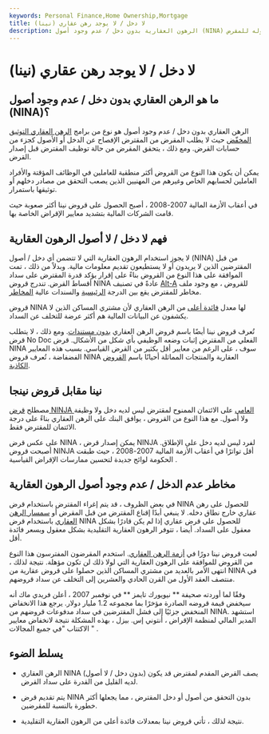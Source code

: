 ```yaml
---
keywords: Personal Finance,Home Ownership,Mortgage
title: لا دخل / لا يوجد رهن عقاري (نينا)
description: الرهون العقارية بدون دخل / عدم وجود أصول (NINA) هي نوع من القروض حيث لا يتعين على المقترض إثبات دخله أو صافي أصوله للمقرض.
---
```


# لا دخل / لا يوجد رهن عقاري (نينا)
## ما هو الرهن العقاري بدون دخل / عدم وجود أصول (NINA)؟

الرهن العقاري بدون دخل / عدم وجود أصول هو نوع من برامج [الرهن العقاري التوثيق المخفّض](/mortgage) حيث لا يطلب المقرض من المقترض الإفصاح عن الدخل أو الأصول كجزء من حسابات القرض. ومع ذلك ، يتحقق المقرض من حالة توظيف المقترض قبل إصدار القرض.

يمكن أن يكون هذا النوع من القروض أكثر منطقية للعاملين في الوظائف المؤقتة والأفراد العاملين لحسابهم الخاص وغيرهم من المهنيين الذين يصعب التحقق من مصادر دخلهم أو توثيقها باستمرار.

في أعقاب الأزمة المالية 2007-2008 ، أصبح الحصول على قروض نينا أكثر صعوبة حيث قامت الشركات المالية بتشديد معايير الإقراض الخاصة بها.

## فهم لا دخل / لا أصول الرهون العقارية

لا يجوز استخدام الرهون العقارية التي لا تتضمن أي دخل / أصول (NINA) من قبل المقترضين الذين لا يريدون أو لا يستطيعون تقديم معلومات مالية. وبدلاً من ذلك ، تمت الموافقة على هذا النوع من القروض بناءً على إقرار يؤكد قدرة المقترض على سداد أقساط القرض. تندرج قروض NINA عادةً في تصنيف [Alt-A](/alt-a) للقروض ، مع وجود ملف مخاطر للمقترض يقع بين الدرجة [الرئيسية](/prime) والسندات عالية [المخاطر](/subprime).

قروض NINA لها معدل [فائدة أعلى](/interest) من الرهن العقاري لأن مشتري المساكن الذين لا يكشفون عن البيانات المالية هم أكثر عرضة للتخلف عن السداد.

تُعرف قروض نينا أيضًا باسم قروض الرهن العقاري [بدون مستندات](/nodocmortgage). ومع ذلك ، لا يتطلب قرض No Doc الفعلي من المقترض إثبات وضعه الوظيفي بأي شكل من الأشكال. قرض NINA سوف ، على الرغم من معايير أقل بكثير من القرض القياسي. بسبب هذه المعايير الفضفاضة ، تُعرف قروض NINA العقارية والمنتجات المماثلة أحيانًا باسم [القروض الكاذبة](/liar_loan).

## نينا مقابل قروض نينجا

مصطلح [قرض NINJA العامي](/ninja-loan) على الائتمان الممنوح لمقترض ليس لديه دخل ولا وظيفة ولا أصول. مع هذا النوع من القروض ، يوافق البنك على الرهن العقاري بناءً على درجة الائتمان للمقترض فقط.

على عكس قرض NINA ، يمكن إصدار قرض NINJA لفرد ليس لديه دخل على الإطلاق. أصبحت قروض NINJA أقل تواترًا في أعقاب الأزمة المالية 2007-2008 ، حيث طبقت الحكومة لوائح جديدة لتحسين ممارسات الإقراض القياسية .

## مخاطر عدم الدخل / عدم وجود أصول الرهون العقارية

في بعض الظروف ، قد يتم إغراء المقترض باستخدام قرض NINA للحصول على رهن عقاري خارج نطاق دخله. لا ينبغي أبدًا إقناع المقترض من قبل المقرض أو [سمسار الرهن العقاري](/mortgagebroker) باستخدام قرض NINA للحصول على قرض عقاري إذا لم يكن قادرًا بشكل معقول على السداد. أيضا ، تتوفر الرهون العقارية التقليدية بشكل معقول وبسعر فائدة أقل.

لعبت قروض نينا دورًا في [أزمة الرهن العقاري](/subprime_mortgage). استخدم المقرضون المفترسون هذا النوع من القروض للموافقة على الرهون العقارية التي لولا ذلك لن تكون مؤهلة. نتيجة لذلك ، انتهى الأمر بالعديد من مشتري المساكن الذين حصلوا على قروض عقارية من NINA في منتصف العقد الأول من القرن الحادي والعشرين إلى التخلف عن سداد قروضهم.

وفقًا لما أوردته صحيفة ** نيويورك تايمز ** في نوفمبر 2007 ، أعلن فريدي ماك أنه سيخفض قيمة قروضه الصادرة مؤخرًا بما مجموعه 1.2 مليار دولار. يرجع هذا الانخفاض المنخفض جزئيًا إلى فشل المقترضين في سداد مدفوعات قروضهم من NINA. استشهد المدير المالي لمنظمة الإقراض ، أنتوني إس. بيزل ، بهذه المشكلة نتيجة لانخفاض معايير الاكتتاب "في جميع المجالات " .

## يسلط الضوء

- الرهن العقاري NINA (بدون دخل / لا أصول) يصف القرض المقدم لمقترض قد يكون لديه القليل من القدرة على سداد القرض.

- يتم تقديم قرض NINA بدون التحقق من أصول أو دخل المقترض ، مما يجعلها أكثر خطورة بالنسبة للمقرضين.

- نتيجة لذلك ، تأتي قروض نينا بمعدلات فائدة أعلى من الرهون العقارية التقليدية.


